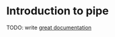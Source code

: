 # Introduction to pipe

TODO: write [great documentation](http://jacobian.org/writing/what-to-write/)

